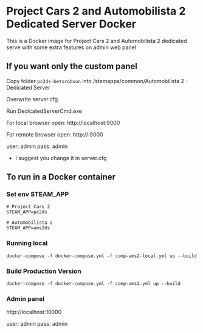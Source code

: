 # Project Cars 2 and Automobilista 2 Dedicated Server Docker

This is a Docker image for Project Cars 2 and Automobilista 2 dedicated serve with some extra features on admin web panel

## If you want only the custom panel

Copy folder `pc2ds-betorobson` into <StemLibraryFolder>/stemapps/common/Automobilista 2 - Dedicated Server

Overwrite server.cfg

Run DedicatedServerCmd.exe

For local browser open: http://localhost:9000

For remote browser open: http://<public-ip>:9000

user: admin
pass: admin
 * I suggest you change it in server.cfg

## To run in a Docker container
### Set env STEAM_APP
```
# Project Cars 2
STEAM_APP=pc2ds

# Automobilista 2
STEAM_APP=ams2ds
```

### Running local
```
docker-compose -f docker-compose.yml -f comp-ams2-local.yml up --build
```

### Build Production Version
```
docker-compose -f docker-compose.yml -f comp-ams2.yml up --build
```

### Admin panel
http://localhost:10000

user: admin
pass: admin
